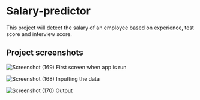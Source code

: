 # Salary-predictor

This project will detect the salary of an employee based on experience, test score and interview score.

## Project screenshots

![Screenshot (169)](https://user-images.githubusercontent.com/37148864/94808080-2c0c7800-040e-11eb-8bfa-0748424f085a.png)
First screen when app is run



![Screenshot (168)](https://user-images.githubusercontent.com/37148864/94808267-8279b680-040e-11eb-949e-9851b3f06686.png)
Inputting the data



![Screenshot (170)](https://user-images.githubusercontent.com/37148864/94808307-945b5980-040e-11eb-9de6-be7a79cc1e60.png)
Output 



